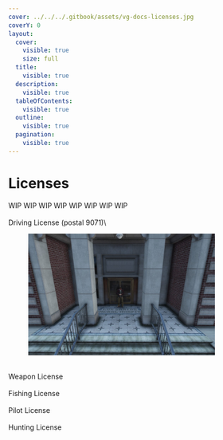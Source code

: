 ```yaml
---
cover: ../../../.gitbook/assets/vg-docs-licenses.jpg
coverY: 0
layout:
  cover:
    visible: true
    size: full
  title:
    visible: true
  description:
    visible: true
  tableOfContents:
    visible: true
  outline:
    visible: true
  pagination:
    visible: true
---
```


# Licenses

WIP WIP WIP WIP WIP WIP WIP WIP\
\
Driving License (postal 9071)\


<figure><img src="../../../.gitbook/assets/driving_lessons.jpg" alt="" width="375"><figcaption></figcaption></figure>

\
Weapon License\
\
Fishing License\
\
Pilot License\
\
Hunting License
